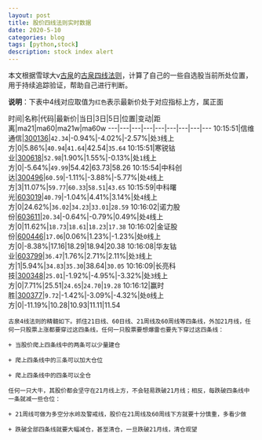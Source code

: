```yaml
---
layout: post
title: 股价四线法则实时数据
date: 2020-5-10
categories: blog
tags: [python,stock]
description: stock index alert
---
```



本文根据雪球大v[古泉](https://xueqiu.com/u/7148646888)的[古泉四线法则](https://xueqiu.com/7148646888/130498192)，计算了自己的一些自选股当前所处位置，用于持续追踪验证，帮助自己进行判断。

**说明**：下表中4线对应取值为`红色`表示最新价处于对应指标上方，属正面

时间|名称|代码|最新价|当日|3日|5日|位置|变动|距离|ma21|ma60|ma21w|ma60w
---|---|---|---|---|---|---|---|---
10:15:51|信维通信|[300136](https://xueqiu.com/S/SZ300136)|`42.34`|-0.94%|-4.02%|-2.57%|处`3`线上方|0|5.86%|`40.94`|`41.64`|42.54|`35.64`
10:15:51|寒锐钴业|[300618](https://xueqiu.com/S/SZ300618)|`52.98`|1.90%|1.55%|-0.13%|处`1`线上方|0|-5.64%|`49.99`|54.42|63.73|58.26
10:15:54|中科创达|[300496](https://xueqiu.com/S/SZ300496)|`60.59`|-1.11%|-3.88%|-5.77%|处`4`线上方|3|11.07%|`59.77`|`60.33`|`58.51`|`43.65`
10:15:59|中科曙光|[603019](https://xueqiu.com/S/SH603019)|`40.79`|-1.04%|4.41%|3.14%|处`4`线上方|0|24.62%|`36.02`|`34.23`|`33.01`|`28.59`
10:16:02|诺力股份|[603611](https://xueqiu.com/S/SH603611)|`20.34`|-0.64%|-0.79%|0.49%|处`4`线上方|0|11.62%|`18.73`|`18.61`|`18.23`|`17.38`
10:16:02|金证股份|[600446](https://xueqiu.com/S/SH600446)|`17.06`|0.06%|1.23%|-1.23%|处`0`线上方|0|-8.38%|17.16|18.29|18.94|20.38
10:16:08|华友钴业|[603799](https://xueqiu.com/S/SH603799)|`36.47`|1.76%|2.71%|2.11%|处`3`线上方|1|5.94%|`34.83`|`35.30`|38.64|`30.05`
10:16:09|长亮科技|[300348](https://xueqiu.com/S/SZ300348)|`25.01`|-1.92%|-4.95%|-3.32%|处`3`线上方|0|7.71%|25.51|`24.65`|`24.70`|`19.28`
10:16:12|赢时胜|[300377](https://xueqiu.com/S/SZ300377)|`9.72`|-1.42%|-3.09%|-4.32%|处`0`线上方|0|-11.19%|10.28|10.93|11.11|11.54

```
古泉4线法则的精髓如下。抓住21日线、60日线、21周线及60周线等四条线，外加21月线，任何一只股票上涨都要穿过这四条线，任何一只股票要想爆雷也要先下穿过这四条线：

+ 当股价爬上四条线中的两条可以少量建仓

+ 爬上四条线中的三条可以加大仓位

+ 爬上四条线中的四条可以全仓

任何一只大牛，其股价都会坚守在21月线上方，不会轻易跌破21月线；相反，每跌破四条线中一条就减一些仓位：

+ 21周线可做为多空分水岭及警戒线，股价在21周线及60周线下方就要十分慎重，多看少做

+ 跌破全部四条线就要大幅减仓，甚至清仓，一旦跌破21月线，清仓观望
```